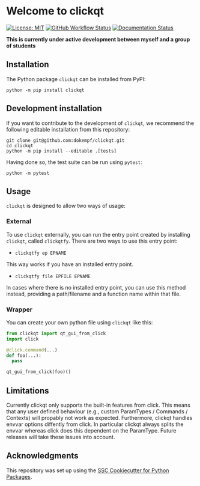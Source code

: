 # Welcome to clickqt

[![License: MIT](https://img.shields.io/badge/License-MIT-yellow.svg)](https://opensource.org/licenses/MIT)
[![GitHub Workflow Status](https://img.shields.io/github/actions/workflow/status/dokempf/clickqt/ci.yml?branch=main)](https://github.com/dokempf/clickqt/actions/workflows/ci.yml)
[![Documentation Status](https://readthedocs.org/projects/clickqt/badge/)](https://clickqt.readthedocs.io/)

**This is currently under active development between myself and a group of students**

## Installation

The Python package `clickqt` can be installed from PyPI:

```
python -m pip install clickqt
```

## Development installation

If you want to contribute to the development of `clickqt`, we recommend
the following editable installation from this repository:

```
git clone git@github.com:dokempf/clickqt.git
cd clickqt
python -m pip install --editable .[tests]
```

Having done so, the test suite can be run using `pytest`:

```
python -m pytest
```

## Usage

`clickqt` is designed to allow two ways of usage: 
  ### External
To use `clickqt` externally, you can run the entry point created by installing `clickqt`, called `clickqtfy`.
There are two ways to use this entry point:
- ```
  clickqtfy ep EPNAME
  ```
This way works if you have an installed entry point.
- ```
  clickqtfy file EPFILE EPNAME 
  ```
In cases where there is no installed entry point, you can use this method instead, providing a path/filename and a function name within that file.

  ### Wrapper
You can create your own python file using `clickqt` like this:
``` python
from clickqt import qt_gui_from_click
import click

@click.command(...)
def foo(...):
  pass

qt_gui_from_click(foo)()
```


## Limitations

Currently clickqt only supports the built-in features from click.
This means that any user defined behaviour (e.g., custom ParamTypes / Commands / Contexts) will propably not work as expected.
Furthermore, clickqt handles envvar options diffently from click.
In particular clickqt always splits the envvar whereas click does this dependent on the ParamType.
Future releases will take these issues into account.

## Acknowledgments

This repository was set up using the [SSC Cookiecutter for Python Packages](https://github.com/ssciwr/cookiecutter-python-package).
